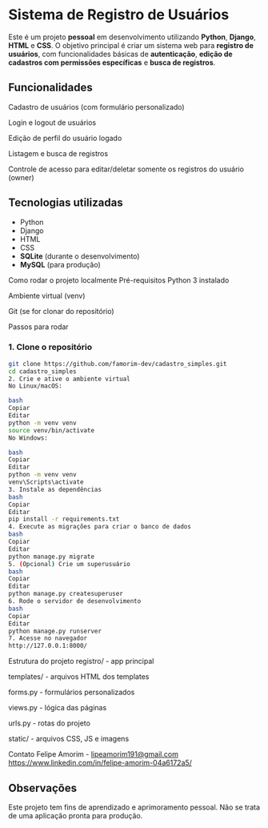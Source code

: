 # Sistema de Registro de Usuários

Este é um projeto **pessoal** em desenvolvimento utilizando **Python**, **Django**, **HTML** e **CSS**. O objetivo principal é criar um sistema web para **registro de usuários**, com funcionalidades básicas de **autenticação**, **edição de cadastros com permissões específicas** e **busca de registros**.

## Funcionalidades
Cadastro de usuários (com formulário personalizado)

Login e logout de usuários

Edição de perfil do usuário logado

Listagem e busca de registros

Controle de acesso para editar/deletar somente os registros do usuário (owner)

## Tecnologias utilizadas

- Python
- Django
- HTML
- CSS
- **SQLite** (durante o desenvolvimento)
- **MySQL** (para produção)

Como rodar o projeto localmente
Pré-requisitos
Python 3 instalado

Ambiente virtual (venv)

Git (se for clonar do repositório)

Passos para rodar
### 1. Clone o repositório

```bash
git clone https://github.com/famorim-dev/cadastro_simples.git
cd cadastro_simples
2. Crie e ative o ambiente virtual
No Linux/macOS:

bash
Copiar
Editar
python -m venv venv
source venv/bin/activate
No Windows:

bash
Copiar
Editar
python -m venv venv
venv\Scripts\activate
3. Instale as dependências
bash
Copiar
Editar
pip install -r requirements.txt
4. Execute as migrações para criar o banco de dados
bash
Copiar
Editar
python manage.py migrate
5. (Opcional) Crie um superusuário
bash
Copiar
Editar
python manage.py createsuperuser
6. Rode o servidor de desenvolvimento
bash
Copiar
Editar
python manage.py runserver
7. Acesse no navegador
http://127.0.0.1:8000/
```


Estrutura do projeto
registro/ - app principal

templates/ - arquivos HTML dos templates

forms.py - formulários personalizados

views.py - lógica das páginas

urls.py - rotas do projeto

static/ - arquivos CSS, JS e imagens

Contato
Felipe Amorim - lipeamorim191@gmail.com
https://www.linkedin.com/in/felipe-amorim-04a6172a5/

## Observações

Este projeto tem fins de aprendizado e aprimoramento pessoal. Não se trata de uma aplicação pronta para produção.


